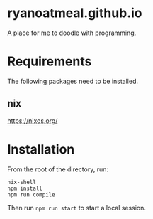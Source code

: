 # ryanoatmeal.github.io
A place for me to doodle with programming.

# Requirements

The following packages need to be installed.

## nix

https://nixos.org/

# Installation

From the root of the directory, run:

```
nix-shell
npm install
npm run compile
```

Then run `npm run start` to start a local session.


